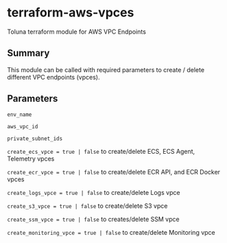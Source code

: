 # terraform-aws-vpces

Toluna terraform module for AWS VPC Endpoints

## Summary

This module can be called with required parameters to create / delete different VPC endpoints (vpces). 

## Parameters

`env_name`

`aws_vpc_id`

`private_subnet_ids`


`create_ecs_vpce = true | false` 
to create/delete ECS, ECS Agent, Telemetry vpces

`create_ecr_vpce = true | false`
to create/delete ECR API, and ECR Docker vpces

`create_logs_vpce = true | false`
to create/delete Logs vpce

`create_s3_vpce = true | false`
to create/delete S3 vpce

`create_ssm_vpce = true | false`
to creates/delete SSM vpce

`create_monitoring_vpce = true | false`
to create/delete Monitoring vpce
